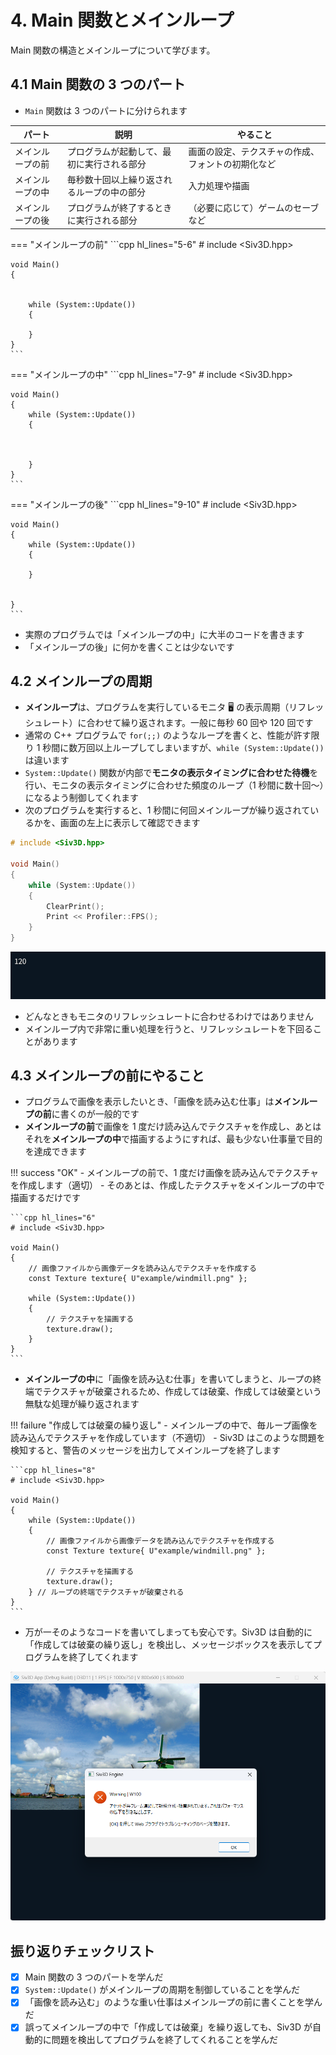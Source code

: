 # 4. Main 関数とメインループ
Main 関数の構造とメインループについて学びます。

## 4.1 Main 関数の 3 つのパート
- `Main` 関数は 3 つのパートに分けられます

| パート | 説明 | やること |
|--|--|--|
| メインループの前 | プログラムが起動して、最初に実行される部分 | 画面の設定、テクスチャの作成、フォントの初期化など |
| メインループの中 | 毎秒数十回以上繰り返されるループの中の部分 | 入力処理や描画 |
| メインループの後 | プログラムが終了するときに実行される部分 | （必要に応じて）ゲームのセーブなど |

=== "メインループの前"
	```cpp hl_lines="5-6"
	# include <Siv3D.hpp>

	void Main()
	{


		while (System::Update())
		{

		}
	}
	```

=== "メインループの中"
	```cpp hl_lines="7-9"
	# include <Siv3D.hpp>

	void Main()
	{
		while (System::Update())
		{



		}
	}
	```

=== "メインループの後"
	```cpp hl_lines="9-10"
	# include <Siv3D.hpp>

	void Main()
	{
		while (System::Update())
		{

		}


	}
	```

- 実際のプログラムでは「メインループの中」に大半のコードを書きます
- 「メインループの後」に何かを書くことは少ないです

## 4.2 メインループの周期
- **メインループ**は、プログラムを実行しているモニタ 🖥️ の表示周期（リフレッシュレート）に合わせて繰り返されます。一般に毎秒 60 回や 120 回です
- 通常の C++ プログラムで `for(;;)` のようなループを書くと、性能が許す限り 1 秒間に数万回以上ループしてしまいますが、`while (System::Update())` は違います
- `System::Update()` 関数が内部で**モニタの表示タイミングに合わせた待機**を行い、モニタの表示タイミングに合わせた頻度のループ（1 秒間に数十回～）になるよう制御してくれます
- 次のプログラムを実行すると、1 秒間に何回メインループが繰り返されているかを、画面の左上に表示して確認できます

```cpp
# include <Siv3D.hpp>

void Main()
{
	while (System::Update())
	{
		ClearPrint();
		Print << Profiler::FPS();
	}
}
```

![](https://raw.githubusercontent.com/Siv3D/siv3d.site.resource/main/2025/tutorial/main/2.png)

- どんなときもモニタのリフレッシュレートに合わせるわけではありません
- メインループ内で非常に重い処理を行うと、リフレッシュレートを下回ることがあります


## 4.3 メインループの前にやること
- プログラムで画像を表示したいとき、「画像を読み込む仕事」は**メインループの前**に書くのが一般的です
- **メインループの前**で画像を 1 度だけ読み込んでテクスチャを作成し、あとはそれを**メインループの中**で描画するようにすれば、最も少ない仕事量で目的を達成できます

!!! success "OK"
	- メインループの前で、1 度だけ画像を読み込んでテクスチャを作成します（適切）
	- そのあとは、作成したテクスチャをメインループの中で描画するだけです

	```cpp hl_lines="6"
	# include <Siv3D.hpp>

	void Main()
	{
		// 画像ファイルから画像データを読み込んでテクスチャを作成する
		const Texture texture{ U"example/windmill.png" };

		while (System::Update())
		{
			// テクスチャを描画する
			texture.draw();
		}
	}
	```

- **メインループの中**に「画像を読み込む仕事」を書いてしまうと、ループの終端でテクスチャが破棄されるため、作成しては破棄、作成しては破棄という無駄な処理が繰り返されます

!!! failure "作成しては破棄の繰り返し"
	- メインループの中で、毎ループ画像を読み込んでテクスチャを作成しています（不適切）
	- Siv3D はこのような問題を検知すると、警告のメッセージを出力してメインループを終了します

	```cpp hl_lines="8"
	# include <Siv3D.hpp>

	void Main()
	{
		while (System::Update())
		{
			// 画像ファイルから画像データを読み込んでテクスチャを作成する
			const Texture texture{ U"example/windmill.png" };

			// テクスチャを描画する
			texture.draw();
		} // ループの終端でテクスチャが破棄される
	}
	```

- 万が一そのようなコードを書いてしまっても安心です。Siv3D は自動的に「作成しては破棄の繰り返し」を検出し、メッセージボックスを表示してプログラムを終了してくれます

![](https://raw.githubusercontent.com/Siv3D/siv3d.site.resource/main/2025/tutorial/main/3.png)


## 振り返りチェックリスト
- [x] Main 関数の 3 つのパートを学んだ
- [x] `System::Update()` がメインループの周期を制御していることを学んだ
- [x] 「画像を読み込む」のような重い仕事はメインループの前に書くことを学んだ
- [x] 誤ってメインループの中で「作成しては破棄」を繰り返しても、Siv3D が自動的に問題を検出してプログラムを終了してくれることを学んだ
